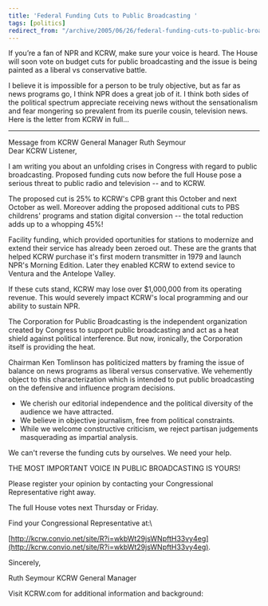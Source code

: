 ```yaml
---
title: 'Federal Funding Cuts to Public Broadcasting '
tags: [politics]
redirect_from: "/archive/2005/06/26/federal-funding-cuts-to-public-broadcasting.aspx/"
---
```


If you’re a fan of NPR and KCRW, make sure your voice is heard. The
House will soon vote on budget cuts for public broadcasting and the
issue is being painted as a liberal vs conservative battle.

I believe it is impossible for a person to be truly objective, but as
far as news programs go, I think NPR does a great job of it. I think
both sides of the political spectrum appreciate receiving news without
the sensationalism and fear mongering so prevalent from its puerile
cousin, television news. Here is the letter from KCRW in full...

* * * * *

Message from KCRW General Manager Ruth Seymour\
 Dear KCRW Listener,

I am writing you about an unfolding crises in Congress with regard to
public broadcasting. Proposed funding cuts now before the full House
pose a serious threat to public radio and television -- and to KCRW.

The proposed cut is 25% to KCRW's CPB grant this October and next
October as well. Moreover adding the proposed additional cuts to PBS
childrens' programs and station digital conversion -- the total
reduction adds up to a whopping 45%!

Facility funding, which provided oportunities for stations to modernize
and extend their service has already been zeroed out. These are the
grants that helped KCRW purchase it's first modern transmitter in 1979
and launch NPR's Morning Edition. Later they enabled KCRW to extend
sevice to Ventura and the Antelope Valley.

If these cuts stand, KCRW may lose over \$1,000,000 from its operating
revenue. This would severely impact KCRW's local programming and our
ability to sustain NPR.

The Corporation for Public Broadcasting is the independent organization
created by Congress to support public broadcasting and act as a heat
shield against political interference. But now, ironically, the
Corporation itself is providing the heat.

Chairman Ken Tomlinson has politicized matters by framing the issue of
balance on news programs as liberal versus conservative. We vehemently
object to this characterization which is intended to put public
broadcasting on the defensive and influence program decisions.

-   We cherish our editorial independence and the political diversity of
    the audience we have attracted.
-   We believe in objective journalism, free from political constraints.
-   While we welcome constructive criticism, we reject partisan
    judgements masquerading as impartial analysis.

We can't reverse the funding cuts by ourselves. We need your help.

THE MOST IMPORTANT VOICE IN PUBLIC BROADCASTING IS YOURS!

Please register your opinion by contacting your Congressional
Representative right away.

The full House votes next Thursday or Friday.

Find your Congressional Representative at:\

[http://kcrw.convio.net/site/R?i=wkbWt29jsWNpftH33vy4eg](http://kcrw.convio.net/site/R?i=wkbWt29jsWNpftH33vy4eg).

Sincerely,

Ruth Seymour
 KCRW General Manager

Visit KCRW.com for additional information and background:

